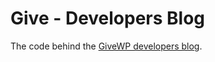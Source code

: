 # Give - Developers Blog
The code behind the [GiveWP developers blog](https://developers.givewp.com).
